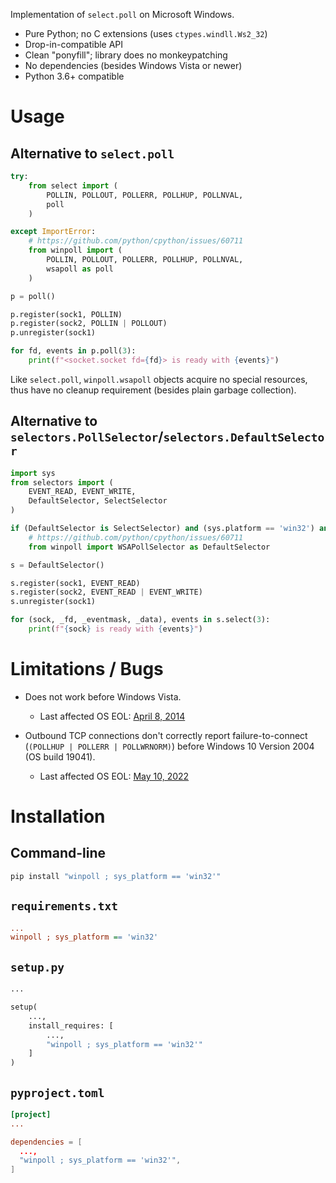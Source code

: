 Implementation of `select.poll` on Microsoft Windows.

- Pure Python; no C extensions (uses `ctypes.windll.Ws2_32`)
- Drop-in-compatible API
- Clean "ponyfill"; library does no monkeypatching
- No dependencies (besides Windows Vista or newer)
- Python 3.6+ compatible


# Usage

## Alternative to `select.poll`

```python
try:
    from select import (
        POLLIN, POLLOUT, POLLERR, POLLHUP, POLLNVAL,
        poll
    )

except ImportError:
    # https://github.com/python/cpython/issues/60711
    from winpoll import (
        POLLIN, POLLOUT, POLLERR, POLLHUP, POLLNVAL,
        wsapoll as poll
    )
```

```python
p = poll()

p.register(sock1, POLLIN)
p.register(sock2, POLLIN | POLLOUT)
p.unregister(sock1)

for fd, events in p.poll(3):
    print(f"<socket.socket fd={fd}> is ready with {events}")
```

Like `select.poll`, `winpoll.wsapoll` objects acquire no special resources, thus
have no cleanup requirement (besides plain garbage collection).

## Alternative to `selectors.PollSelector`/`selectors.DefaultSelector`

```python
import sys
from selectors import (
    EVENT_READ, EVENT_WRITE,
    DefaultSelector, SelectSelector
)

if (DefaultSelector is SelectSelector) and (sys.platform == 'win32') and (sys.getwindowsversion() >= (10, 0, 19041)):
    # https://github.com/python/cpython/issues/60711
    from winpoll import WSAPollSelector as DefaultSelector
```

```python
s = DefaultSelector()

s.register(sock1, EVENT_READ)
s.register(sock2, EVENT_READ | EVENT_WRITE)
s.unregister(sock1)

for (sock, _fd, _eventmask, _data), events in s.select(3):
    print(f"{sock} is ready with {events}")
```


# Limitations / Bugs

- Does not work before Windows Vista.

  * Last affected OS EOL: [April 8, 2014](https://learn.microsoft.com/en-us/lifecycle/announcements/windows-xp-office-exchange-2003-end-of-support)

- Outbound TCP connections don't correctly report failure-to-connect (`(POLLHUP | POLLERR | POLLWRNORM)`) before Windows 10 Version 2004 (OS build 19041).

  * Last affected OS EOL: [May 10, 2022](https://learn.microsoft.com/en-us/lifecycle/announcements/windows-10-1909-enterprise-education-eos)


# Installation

## Command-line

```cmd
pip install "winpoll ; sys_platform == 'win32'"
```

## `requirements.txt`

```ini
...
winpoll ; sys_platform == 'win32'
```

## `setup.py`
```py
...

setup(
    ...,
    install_requires: [
        ...,
        "winpoll ; sys_platform == 'win32'"
    ]
)
```

## `pyproject.toml`

```toml
[project]
...

dependencies = [
  ...,
  "winpoll ; sys_platform == 'win32'",
]
```
